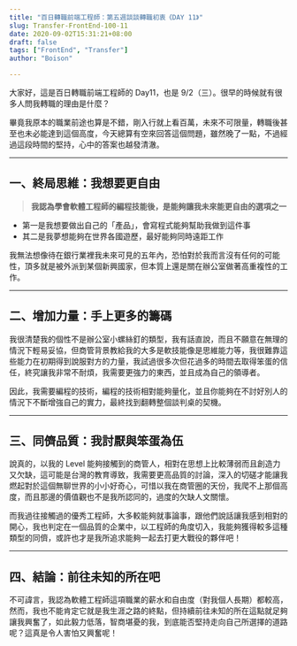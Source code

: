 ```yaml
---
title: "百日轉職前端工程師：第五週談談轉職初衷《DAY 11》"
slug: Transfer-FrontEnd-100-11
date: 2020-09-02T15:31:21+08:00
draft: false
tags: ["FrontEnd", "Transfer"]
author: "Boison"

---
```


大家好，這是百日轉職前端工程師的 Day11，也是 9/2（三）。很早的時候就有很多人問我轉職的理由是什麼？

畢竟我原本的職業前途也算是不錯，剛入行就上看百萬，未來不可限量，轉職後甚至也未必能達到這個高度，今天總算有空來回答這個問題，雖然晚了一點，不過經過這段時間的堅持，心中的答案也越發清澈。

---

## 一、終局思維：我想要更自由

> **我認為學會軟體工程師的編程技能後，是能夠讓我未來能更自由的選項之一**

- 第一是我想要做出自己的「產品」，會寫程式能夠幫助我做到這件事
- 其二是我夢想能夠在世界各國遊歷，最好能夠同時遠距工作

我無法想像待在銀行業裡我未來可見的五年內，恐怕對於我而言沒有任何的可能性，頂多就是被外派到某個新興國家，但本質上還是關在辦公室做著高重複性的工作。

---

## 二、增加力量：手上更多的籌碼

我很清楚我的個性不是辦公室小螺絲釘的類型，我有話直說，而且不願意在無理的情況下輕易妥協，但商管背景教給我的大多是軟技能像是思維能力等，我很難靠這些能力在初期得到說服對方的力量，我試過很多次但花過多的時間去取得笨蛋的信任，終究讓我非常不耐煩，我需要更強力的東西，並且成為自己的領導者。

因此，我需要編程的技術，編程的技術相對能夠量化，並且你能夠在不討好別人的情況下不斷增強自己的實力，最終找到翻轉整個談判桌的契機。

---

## 三、同儕品質：我討厭與笨蛋為伍

說真的，以我的 Level 能夠接觸到的商管人，相對在思想上比較薄弱而且創造力又欠缺，這可能是台灣的教育導致，我需要更高品質的討論，深入的切磋才能讓我燃起對於這個無聊世界的小小好奇心，可惜以我在商管圈的天份，我爬不上那個高度，而且那邊的價值觀也不是我所認同的，過度的欠缺人文關懷。

而我過往接觸過的優秀工程師，大多較能夠就事論事，跟他們說話讓我感到相對的開心，我也判定在一個品質的企業中，以工程師的角度切入，我能夠獲得較多這種類型的同儕，或許也才是我所追求能夠一起去打更大戰役的夥伴吧！

---

## 四、結論：前往未知的所在吧

不可諱言，我認為軟體工程師這項職業的薪水和自由度（對我個人長期）都較高，然而，我也不能肯定它就是我生涯之路的終點，但持續前往未知的所在這點就足夠讓我興奮了，如此毅力低落，智商堪憂的我，到底能否堅持走向自己所選擇的道路呢？這真是令人害怕又興奮呢！
